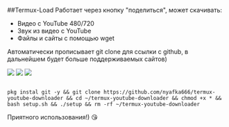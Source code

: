 ##Termux-Load
Работает через кнопку "поделиться", может скачивать:
- Видео с YouTube 480/720
- Звук из видео с YouTube
- Файлы и сайты с помощью wget

Автоматически прописывает git clone для ссылки с github, в дальнейшем будет больше поддерживаемых сайтов) 

![](https://i.imgur.com/BuMlbvS.jpg)
![](https://i.imgur.com/tfEoVpb.jpg)
![](https://i.imgur.com/Erun7yD.jpg)

<code>
pkg instal git -y && git clone https://github.com/nyafka666/termux-youtube-downloader && cd ~/termux-youtube-downloader && chmod +x * && bash setup.sh && ./setup && rm -rf ~/termux-youtube-downloader
</code>

Приятного использования!) :kissing_heart: